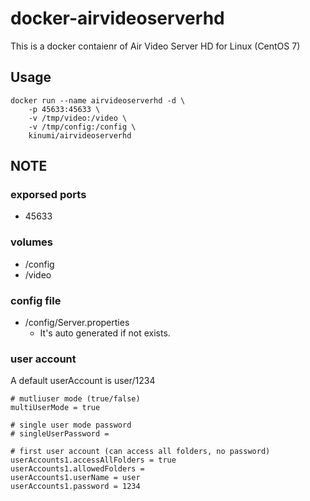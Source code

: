 # docker-airvideoserverhd

This is a docker contaienr of Air Video Server HD for Linux (CentOS 7)

## Usage

    docker run --name airvideoserverhd -d \
        -p 45633:45633 \
        -v /tmp/video:/video \
        -v /tmp/config:/config \
        kinumi/airvideoserverhd

## NOTE

### exporsed ports

* 45633


### volumes

* /config
* /video


### config file

* /config/Server.properties
  * It's auto generated if not exists.


### user account

A default userAccount is user/1234

    # mutliuser mode (true/false)
    multiUserMode = true
    
    # single user mode password
    # singleUserPassword =
    
    # first user account (can access all folders, no password)
    userAccounts1.accessAllFolders = true
    userAccounts1.allowedFolders =
    userAccounts1.userName = user
    userAccounts1.password = 1234
